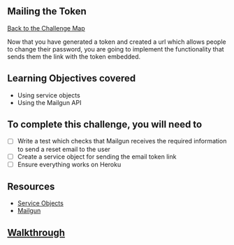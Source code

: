 ## Mailing the Token

[Back to the Challenge Map](00_challenge_map.md)

Now that you have generated a token and created a url which allows people to change
their password, you are going to implement the functionality that sends them the link
with the token embedded.

## Learning Objectives covered

* Using service objects
* Using the Mailgun API

## To complete this challenge, you will need to
- [ ] Write a test which checks that Mailgun receives the required information to send a reset email to the user
- [ ] Create a service object for sending the email token link
- [ ] Ensure everything works on Heroku

## Resources

* [Service Objects](http://brewhouse.io/blog/2014/04/30/gourmet-service-objects.html)
* [Mailgun](https://github.com/HashNuke/mailgun)

## [Walkthrough](walkthroughs/27.md)
